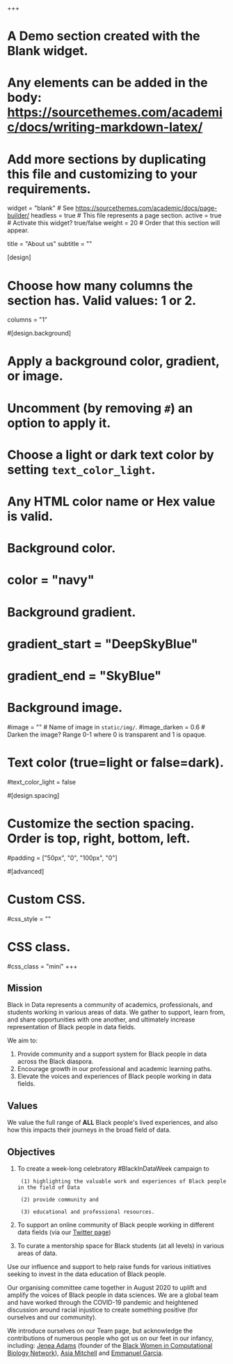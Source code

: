 +++
# A Demo section created with the Blank widget.
# Any elements can be added in the body: https://sourcethemes.com/academic/docs/writing-markdown-latex/
# Add more sections by duplicating this file and customizing to your requirements.

widget = "blank"  # See https://sourcethemes.com/academic/docs/page-builder/
headless = true  # This file represents a page section.
active = true # Activate this widget? true/false
weight = 20  # Order that this section will appear.

title = "About us"
subtitle = ""

[design]
  # Choose how many columns the section has. Valid values: 1 or 2.
  columns = "1"

#[design.background]
  # Apply a background color, gradient, or image.
  #   Uncomment (by removing `#`) an option to apply it.
  #   Choose a light or dark text color by setting `text_color_light`.
  #   Any HTML color name or Hex value is valid.

  # Background color.
  # color = "navy"
  
  # Background gradient.
  # gradient_start = "DeepSkyBlue"
  # gradient_end = "SkyBlue"
  
  # Background image.
  #image = ""  # Name of image in `static/img/`.
  #image_darken = 0.6  # Darken the image? Range 0-1 where 0 is transparent and 1 is opaque.

  # Text color (true=light or false=dark).
  #text_color_light = false

#[design.spacing]
  # Customize the section spacing. Order is top, right, bottom, left.
  #padding = ["50px", "0", "100px", "0"]

#[advanced]
 # Custom CSS. 
 #css_style = ""
 
 # CSS class.
 #css_class = "mini"
+++

## Mission

Black in Data represents a community of academics, professionals, and students working in various areas of data. We gather to support, learn from, and share opportunities with one another, and ultimately increase representation of Black people in data fields. 

We aim to:
1. Provide community and a support system for Black people in data across the Black diaspora.
2. Encourage growth in our professional and academic learning paths. 
3. Elevate the voices and experiences of Black people working in data fields. 

## Values

We value the full range of **ALL** Black people's lived experiences, and also how this impacts their journeys in the broad field of data.


## Objectives

1. To create a week-long celebratory #BlackInDataWeek campaign to 

        (1) highlighting the valuable work and experiences of Black people in the field of Data 

        (2) provide community and 

        (3) educational and professional resources.

2. To support an online community of Black people working in different data fields (via our [Twitter page](https://twitter.com/BlkInData))

3. To curate a mentorship space for Black students (at all levels) in various areas of data.

Use our influence and support to help raise funds for various initiatives seeking to invest in the data education of Black people.

Our organising committee came together in August 2020 to uplift and amplify the voices of Black people in data sciences. We are a global team and have worked through the COVID-19 pandemic and heightened discussion around racial injustice to create something positive (for ourselves and our community). 

We introduce ourselves on our Team page, but acknowledge the contributions of numerous people who got us on our feet in our infancy, including: [Jenea Adams](https://www.jeneaiadams.com/) (founder of the [Black Women in Computational Biology Network](https://www.blackwomencompbio.org/)), [Asia Mitchell](https://twitter.com/Asia_Mitch) and [Emmanuel Garcia](https://twitter.com/manithegarcia). 